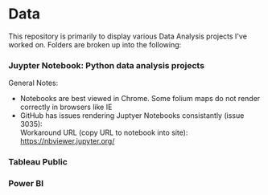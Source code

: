 # Data
This repository is primarily to display various Data Analysis projects I've worked on. 
Folders are broken up into the following:

### Juypter Notebook: Python data analysis projects
General Notes:  
 * Notebooks are best viewed in Chrome. Some folium maps do not render correctly in browsers like IE
 * GitHub has issues rendering Juptyer Notebooks consistantly (issue 3035):   
   Workaround URL (copy URL to notebook into site): https://nbviewer.jupyter.org/

### Tableau Public

### Power BI
